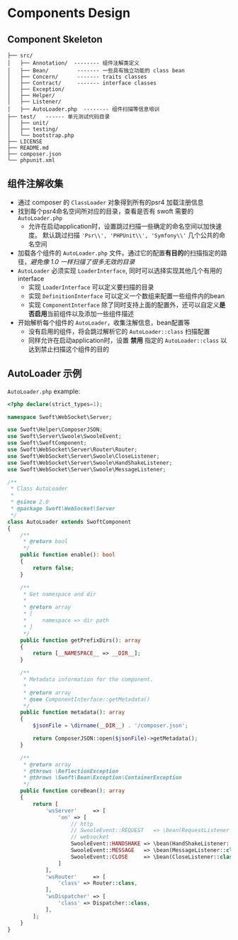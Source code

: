 # Components Design

## Component Skeleton

```text
├── src/
│   ├── Annotation/  -------- 组件注解类定义
│   ├── Bean/         ------- 一些具有独立功能的 class bean
│   ├── Concern/      ------- traits classes
│   ├── Contract/     ------- interface classes
│   ├── Exception/
│   ├── Helper/
│   ├── Listener/
│   ├── AutoLoader.php  -------- 组件扫描等信息培训
├── test/   ------ 单元测试代码目录
│   ├── unit/
│   ├── testing/
│   └── bootstrap.php
├── LICENSE
├── README.md
├── composer.json
└── phpunit.xml
```

## 组件注解收集

- 通过 composer 的 `ClassLoader` 对象得到所有的psr4 加载注册信息
- 找到每个psr4命名空间所对应的目录，查看是否有 swoft 需要的 `AutoLoader.php`
  - 允许在启动application时，设置跳过扫描一些确定的命名空间以加快速度。 默认跳过扫描 `'Psr\\', 'PHPUnit\\', 'Symfony\\'` 几个公共的命名空间
- 加载各个组件的 `AutoLoader.php` 文件。通过它的配置**有目的**的扫描指定的路径，_避免像 1.0 一样扫描了很多无效的目录_
- `AutoLoader` 必须实现 `LoaderInterface`, 同时可以选择实现其他几个有用的interface
  - 实现 `LoaderInterface` 可以定义要扫描的目录
  - 实现 `DefinitionInterface` 可以定义一个数组来配置一些组件内的bean
  - 实现 `ComponentInterface` 除了同时支持上面的配置外，还可以自定义**是否启用**当前组件以及添加一些组件描述
- 开始解析每个组件的 `AutoLoader`，收集注解信息，bean配置等
  - 没有启用的组件，将会跳过解析它的 `AutoLoader::class` 扫描配置
  - 同样允许在启动application时，设置 **禁用** 指定的 `AutoLoader::class` 以达到禁止扫描这个组件的目的

## AutoLoader 示例

`AutoLoader.php` example: 


```php
<?php declare(strict_types=1);

namespace Swoft\WebSocket\Server;

use Swoft\Helper\ComposerJSON;
use Swoft\Server\Swoole\SwooleEvent;
use Swoft\SwoftComponent;
use Swoft\WebSocket\Server\Router\Router;
use Swoft\WebSocket\Server\Swoole\CloseListener;
use Swoft\WebSocket\Server\Swoole\HandShakeListener;
use Swoft\WebSocket\Server\Swoole\MessageListener;

/**
 * Class AutoLoader
 *
 * @since 2.0
 * @package Swoft\WebSocket\Server
 */
class AutoLoader extends SwoftComponent
{
    /**
     * @return bool
     */
    public function enable(): bool
    {
        return false;
    }

    /**
     * Get namespace and dir
     *
     * @return array
     * [
     *     namespace => dir path
     * ]
     */
    public function getPrefixDirs(): array
    {
        return [__NAMESPACE__ => __DIR__];
    }

    /**
     * Metadata information for the component.
     *
     * @return array
     * @see ComponentInterface::getMetadata()
     */
    public function metadata(): array
    {
        $jsonFile = \dirname(__DIR__) . '/composer.json';

        return ComposerJSON::open($jsonFile)->getMetadata();
    }

    /**
     * @return array
     * @throws \ReflectionException
     * @throws \Swoft\Bean\Exception\ContainerException
     */
    public function coreBean(): array
    {
        return [
            'wsServer'     => [
                'on' => [
                    // http
                    // SwooleEvent::REQUEST   => \bean(RequestListener::class),
                    // websocket
                    SwooleEvent::HANDSHAKE => \bean(HandShakeListener::class),
                    SwooleEvent::MESSAGE   => \bean(MessageListener::class),
                    SwooleEvent::CLOSE     => \bean(CloseListener::class),
                ]
            ],
            'wsRouter'     => [
                'class' => Router::class,
            ],
            'wsDispatcher' => [
                'class' => Dispatcher::class,
            ],
        ];
    }
}
```
